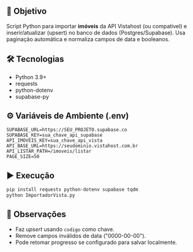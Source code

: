 ## 🎯 Objetivo
Script Python para importar **imóveis** da API Vistahost (ou compatível) e inserir/atualizar (upsert) no banco de dados (Postgres/Supabase).
Usa paginação automática e normaliza campos de data e booleanos.

## 🛠 Tecnologias
- Python 3.9+
- requests
- python-dotenv
- supabase-py

## ⚙️ Variáveis de Ambiente (.env)
```env
SUPABASE_URL=https://SEU_PROJETO.supabase.co
SUPABASE_KEY=sua_chave_api_supabase
API_IMOVEIS_KEY=sua_chave_api_vista
API_BASE_URL=https://seudominio.vistahost.com.br
API_LISTAR_PATH=/imoveis/listar
PAGE_SIZE=50
```

## ▶️ Execução
```bash
pip install requests python-dotenv supabase tqdm
python ImportadorVista.py
```

## 📌 Observações
- Faz *upsert* usando `codigo` como chave.
- Remove campos inválidos de data ("0000-00-00").
- Pode retomar progresso se configurado para salvar localmente.
